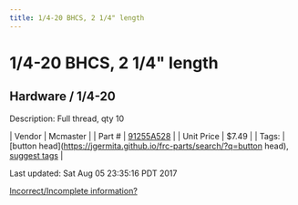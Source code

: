 ```yaml
---
title: 1/4-20 BHCS, 2 1/4" length
---
```


# 1/4-20 BHCS, 2 1/4" length
## Hardware / 1/4-20
Description: 	Full thread, qty 10 

| Vendor | Mcmaster | 
| Part # | [91255A528](https://www.mcmaster.com/#91255A528) | 
| Unit Price | $7.49 | 
| Tags: | [button head](https://jgermita.github.io/frc-parts/search/?q=button head), [suggest tags](https://docs.google.com/forms/d/e/1FAIpQLSeWyY8v3RgOty-MyWmh9U0iivNYN_molChYyS-0U-o-kOAv_g/viewform) | 

Last updated: Sat Aug 05 23:35:16 PDT 2017

 [Incorrect/Incomplete information?](https://docs.google.com/forms/d/e/1FAIpQLSeWyY8v3RgOty-MyWmh9U0iivNYN_molChYyS-0U-o-kOAv_g/viewform)